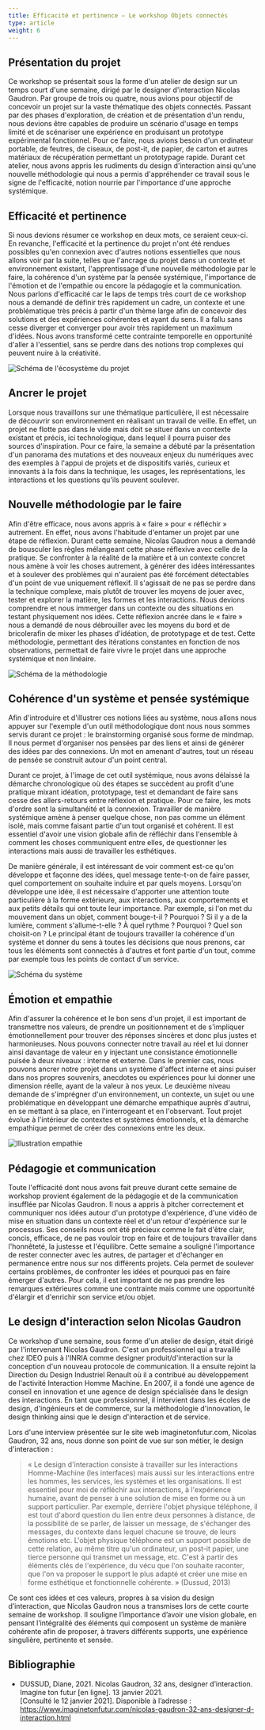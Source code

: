 ```yaml
---
title: Efficacité et pertinence – Le workshop Objets connectés
type: article
weight: 6
---
```


## Présentation du projet

Ce workshop se présentait sous la forme d'un atelier de design sur un temps court d'une semaine, dirigé par le designer d'interaction Nicolas Gaudron. Par groupe de trois ou quatre, nous avions pour objectif de concevoir un projet sur la vaste thématique des objets connectés. Passant par des phases d'exploration, de création et de présentation d'un rendu, nous devions être capables de produire un scénario d'usage en temps limité et de scénariser une expérience en produisant un prototype expérimental fonctionnel. Pour ce faire, nous avions besoin d'un ordinateur portable, de feutres, de ciseaux, de post-it, de papier, de carton et autres matériaux de récupération permettant un prototypage rapide. Durant cet atelier, nous avons appris les rudiments du design d'interaction ainsi qu'une nouvelle méthodologie qui nous a permis d'appréhender ce travail sous le signe de l'efficacité, notion nourrie par l'importance d'une approche systémique.

## Efficacité et pertinence

Si nous devions résumer ce workshop en deux mots, ce seraient ceux-ci. En revanche, l'efficacité et la pertinence du projet n'ont été rendues possibles qu'en connexion avec d'autres notions essentielles que nous allons voir par la suite, telles que l'ancrage du projet dans un contexte et environnement existant, l'apprentissage d'une nouvelle méthodologie par le faire, la cohérence d'un système par la pensée systémique, l'importance de l'émotion et de l'empathie ou encore la pédagogie et la communication. Nous parlons d'efficacité car le laps de temps très court de ce workshop nous a demandé de définir très rapidement un cadre, un contexte et une problématique très précis à partir d'un thème large afin de concevoir des solutions et des expériences cohérentes et ayant du sens. Il a fallu sans cesse diverger et converger pour avoir très rapidement un maximum d'idées. Nous avons transformé cette contrainte temporelle en opportunité d'aller à l'essentiel, sans se perdre dans des notions trop complexes qui peuvent nuire à la créativité.

![Schéma de l'écosystème du projet]()

## Ancrer le projet

Lorsque nous travaillons sur une thématique particulière, il est nécessaire de découvrir son environnement en réalisant un travail de veille. En effet, un projet ne flotte pas dans le vide mais doit se situer dans un contexte existant et précis, ici technologique, dans lequel il pourra puiser des sources d'inspiration. Pour ce faire, la semaine a débuté par la présentation d'un panorama des mutations et des nouveaux enjeux du numériques avec des exemples à l'appui de projets et de dispositifs variés, curieux et innovants à la fois dans la technique, les usages, les représentations, les interactions et les questions qu'ils peuvent soulever.

## Nouvelle méthodologie par le faire

Afin d'être efficace, nous avons appris à « faire » pour « réfléchir » autrement. En effet, nous avons l'habitude d'entamer un projet par une étape de réflexion. Durant cette semaine, Nicolas Gaudron nous a demandé de bousculer les règles mélangeant cette phase réflexive avec celle de la pratique. Se confronter à la réalité de la matière et à un contexte concret nous amène à voir les choses autrement, à générer des idées intéressantes et à soulever des problèmes qui n'auraient pas été forcément détectables d'un point de vue uniquement réflexif. Il s'agissait de ne pas se perdre dans la technique complexe, mais plutôt de trouver les moyens de jouer avec, tester et explorer la matière, les formes et les interactions. Nous devions comprendre et nous immerger dans un contexte ou des situations en testant physiquement nos idées. Cette réflexion ancrée dans le « faire » nous a demandé de nous débrouiller avec les moyens du bord et de bricolerafin de mixer les phases d'idéation, de prototypage et de test. Cette méthodologie, permettant des itérations constantes en fonction de nos observations, permettait de faire vivre le projet dans une approche systémique et non linéaire.

![Schéma de la méthodologie]()

## Cohérence d'un système et pensée systémique

<!-- Paragraphe trop long. À diviser en plusieurs paragraphes (2 ou plus) pour améliorer la lisibilité -->
Afin d'introduire et d'illustrer ces notions liées au système, nous allons nous appuyer sur l'exemple d'un outil méthodologique dont nous nous sommes servis durant ce projet : le brainstorming organisé sous forme de mindmap. Il nous permet d'organiser nos pensées par des liens et ainsi de générer des idées par des connexions. Un mot en amenant d'autres, tout un réseau de pensée se construit autour d'un point central. 

Durant ce projet, à l'image de cet outil systémique, nous avons délaissé la démarche chronologique où des étapes se succèdent au profit d'une pratique mixant idéation, prototypage, test et demandant de faire sans cesse des allers-retours entre réflexion et pratique. Pour ce faire, les mots d'ordre sont la simultanéité et la connexion. Travailler de manière systémique amène à penser quelque chose, non pas comme un élément isolé, mais comme faisant partie d'un tout organisé et cohérent. Il est essentiel d'avoir une vision globale afin de réfléchir dans l'ensemble à comment les choses communiquent entre elles, de questionner les interactions mais aussi de travailler les esthétiques. 

De manière générale, il est intéressant de voir comment est-ce qu'on développe et façonne des idées, quel message tente-t-on de faire passer, quel comportement on souhaite induire et par quels moyens. Lorsqu'on développe une idée, il est nécessaire d'apporter une attention toute particulière à la forme extérieure, aux interactions, aux comportements et aux petits détails qui ont toute leur importance. Par exemple, si l'on met du mouvement dans un objet, comment bouge-t-il ? Pourquoi ? Si il y a de la lumière, comment s'allume-t-elle ? À quel rythme ? Pourquoi ? Quel son choisit-on ? Le principal étant de toujours travailler la cohérence d'un système et donner du sens à toutes les décisions que nous prenons, car tous les éléments sont connectés à d'autres et font partie d'un tout, comme par exemple tous les points de contact d'un service.

![Schéma du système]()

## Émotion et empathie

Afin d'assurer la cohérence et le bon sens d'un projet, il est important de transmettre nos valeurs, de prendre un positionnement et de s'impliquer émotionnellement pour trouver des réponses sincères et donc plus justes et harmonieuses. Nous pouvons connecter notre travail au réel et lui donner ainsi davantage de valeur en y injectant une consistance émotionnelle puisée à deux niveaux : interne et externe. Dans le premier cas, nous pouvons ancrer notre projet dans un système d'affect interne et ainsi puiser dans nos propres souvenirs, anecdotes ou expériences pour lui donner une dimension réelle, ayant de la valeur à nos yeux. Le deuxième niveau demande de s'imprégner d'un environnement, un contexte, un sujet ou une problématique en développant une démarche empathique auprès d'autrui, en se mettant à sa place, en l'interrogeant et en l'observant. Tout projet évolue à l'intérieur de contextes et systèmes émotionnels, et la démarche empathique permet de créer des connexions entre les deux.

![Illustration empathie]()

## Pédagogie et communication

Toute l'efficacité dont nous avons fait preuve durant cette semaine de workshop provient également de la pédagogie et de la communication insufflée par Nicolas Gaudron. Il nous a appris à pitcher correctement et communiquer nos idées autour d'un prototype d'expérience, d'une vidéo de mise en situation dans un contexte réel et d'un retour d'expérience sur le processus. Ses conseils nous ont été précieux comme le fait d'être clair, concis, efficace, de ne pas vouloir trop en faire et de toujours travailler dans l'honnêteté, la justesse et l'équilibre. Cette semaine a souligné l'importance de rester connecter avec les autres, de partager et d'échanger en permanence entre nous sur nos différents projets. Cela permet de soulever certains problèmes, de confronter les idées et pourquoi pas en faire émerger d'autres. Pour cela, il est important de ne pas prendre les remarques extérieures comme une contrainte mais comme une opportunité d'élargir et d'enrichir son service et/ou objet.

## Le design d'interaction selon Nicolas Gaudron

Ce workshop d'une semaine, sous forme d'un atelier de design, était dirigé par l'intervenant Nicolas Gaudron. C'est un professionnel qui a travaillé chez IDEO puis à l'INRIA comme designer produit/d'interaction sur la conception d'un nouveau protocole de communication. Il a ensuite rejoint la Direction du Design Industriel Renault où il a contribué au développement de l'activité Interaction Homme Machine. En 2007, il a fondé une agence de conseil en innovation et une agence de design spécialisée dans le design des interactions. En tant que professionnel, il intervient dans les écoles de design, d'ingénieurs et de commerce, sur la méthodologie d'innovation, le design thinking ainsi que le design d'interaction et de service.

Lors d'une interview présentée sur le site web imaginetonfutur.com, Nicolas Gaudron, 32 ans, nous donne son point de vue sur son métier, le design d'interaction :

> « Le design d'interaction consiste à travailler sur les interactions Homme-Machine (les interfaces) mais aussi sur les interactions entre les hommes, les services, les systèmes et les organisations. Il est essentiel pour moi de réfléchir aux interactions, à l'expérience humaine, avant de penser à une solution de mise en forme ou à un support particulier. Par exemple, derrière l'objet physique téléphone, il est tout d'abord question du lien entre deux personnes à distance, de la possibilité de se parler, de laisser un message, de s'échanger des messages, du contexte dans lequel chacune se trouve, de leurs émotions etc. L'objet physique téléphone est un support possible de cette relation, au même titre qu'un ordinateur, un post-it papier, une tierce personne qui transmet un message, etc. C'est à partir des éléments clés de l'expérience, du vécu que l'on souhaite raconter, que l'on va proposer le support le plus adapté et créer une mise en forme esthétique et fonctionnelle cohérente. » (Dussud, 2013)

Ce sont ces idées et ces valeurs, propres à sa vision du design d’interaction, que Nicolas Gaudron nous a transmises lors de cette courte semaine de workshop. Il souligne l’importance d’avoir une vision globale, en pensant l’intégralité des éléments qui composent un système de manière cohérente afin de proposer, à travers différents supports, une expérience singulière, pertinente et sensée.

## Bibliographie

- DUSSUD, Diane, 2021. Nicolas Gaudron, 32 ans, designer d’interaction. Imagine ton futur [en ligne]. 13 janvier 2021. [Consulté le 12 janvier 2021]. Disponible à l’adresse : https://www.imaginetonfutur.com/nicolas-gaudron-32-ans-designer-d-interaction.html
